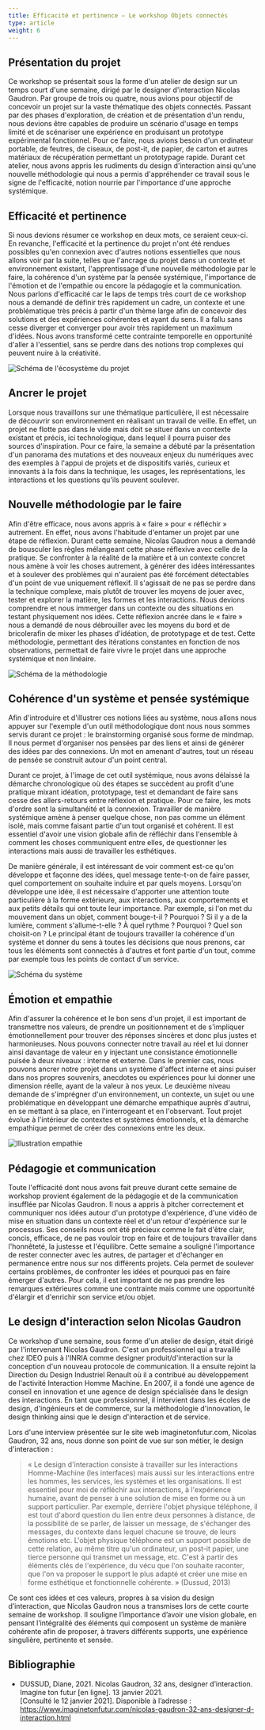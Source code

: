 ```yaml
---
title: Efficacité et pertinence – Le workshop Objets connectés
type: article
weight: 6
---
```


## Présentation du projet

Ce workshop se présentait sous la forme d'un atelier de design sur un temps court d'une semaine, dirigé par le designer d'interaction Nicolas Gaudron. Par groupe de trois ou quatre, nous avions pour objectif de concevoir un projet sur la vaste thématique des objets connectés. Passant par des phases d'exploration, de création et de présentation d'un rendu, nous devions être capables de produire un scénario d'usage en temps limité et de scénariser une expérience en produisant un prototype expérimental fonctionnel. Pour ce faire, nous avions besoin d'un ordinateur portable, de feutres, de ciseaux, de post-it, de papier, de carton et autres matériaux de récupération permettant un prototypage rapide. Durant cet atelier, nous avons appris les rudiments du design d'interaction ainsi qu'une nouvelle méthodologie qui nous a permis d'appréhender ce travail sous le signe de l'efficacité, notion nourrie par l'importance d'une approche systémique.

## Efficacité et pertinence

Si nous devions résumer ce workshop en deux mots, ce seraient ceux-ci. En revanche, l'efficacité et la pertinence du projet n'ont été rendues possibles qu'en connexion avec d'autres notions essentielles que nous allons voir par la suite, telles que l'ancrage du projet dans un contexte et environnement existant, l'apprentissage d'une nouvelle méthodologie par le faire, la cohérence d'un système par la pensée systémique, l'importance de l'émotion et de l'empathie ou encore la pédagogie et la communication. Nous parlons d'efficacité car le laps de temps très court de ce workshop nous a demandé de définir très rapidement un cadre, un contexte et une problématique très précis à partir d'un thème large afin de concevoir des solutions et des expériences cohérentes et ayant du sens. Il a fallu sans cesse diverger et converger pour avoir très rapidement un maximum d'idées. Nous avons transformé cette contrainte temporelle en opportunité d'aller à l'essentiel, sans se perdre dans des notions trop complexes qui peuvent nuire à la créativité.

![Schéma de l'écosystème du projet]()

## Ancrer le projet

Lorsque nous travaillons sur une thématique particulière, il est nécessaire de découvrir son environnement en réalisant un travail de veille. En effet, un projet ne flotte pas dans le vide mais doit se situer dans un contexte existant et précis, ici technologique, dans lequel il pourra puiser des sources d'inspiration. Pour ce faire, la semaine a débuté par la présentation d'un panorama des mutations et des nouveaux enjeux du numériques avec des exemples à l'appui de projets et de dispositifs variés, curieux et innovants à la fois dans la technique, les usages, les représentations, les interactions et les questions qu'ils peuvent soulever.

## Nouvelle méthodologie par le faire

Afin d'être efficace, nous avons appris à « faire » pour « réfléchir » autrement. En effet, nous avons l'habitude d'entamer un projet par une étape de réflexion. Durant cette semaine, Nicolas Gaudron nous a demandé de bousculer les règles mélangeant cette phase réflexive avec celle de la pratique. Se confronter à la réalité de la matière et à un contexte concret nous amène à voir les choses autrement, à générer des idées intéressantes et à soulever des problèmes qui n'auraient pas été forcément détectables d'un point de vue uniquement réflexif. Il s'agissait de ne pas se perdre dans la technique complexe, mais plutôt de trouver les moyens de jouer avec, tester et explorer la matière, les formes et les interactions. Nous devions comprendre et nous immerger dans un contexte ou des situations en testant physiquement nos idées. Cette réflexion ancrée dans le « faire » nous a demandé de nous débrouiller avec les moyens du bord et de bricolerafin de mixer les phases d'idéation, de prototypage et de test. Cette méthodologie, permettant des itérations constantes en fonction de nos observations, permettait de faire vivre le projet dans une approche systémique et non linéaire.

![Schéma de la méthodologie]()

## Cohérence d'un système et pensée systémique

<!-- Paragraphe trop long. À diviser en plusieurs paragraphes (2 ou plus) pour améliorer la lisibilité -->
Afin d'introduire et d'illustrer ces notions liées au système, nous allons nous appuyer sur l'exemple d'un outil méthodologique dont nous nous sommes servis durant ce projet : le brainstorming organisé sous forme de mindmap. Il nous permet d'organiser nos pensées par des liens et ainsi de générer des idées par des connexions. Un mot en amenant d'autres, tout un réseau de pensée se construit autour d'un point central. 

Durant ce projet, à l'image de cet outil systémique, nous avons délaissé la démarche chronologique où des étapes se succèdent au profit d'une pratique mixant idéation, prototypage, test et demandant de faire sans cesse des allers-retours entre réflexion et pratique. Pour ce faire, les mots d'ordre sont la simultanéité et la connexion. Travailler de manière systémique amène à penser quelque chose, non pas comme un élément isolé, mais comme faisant partie d'un tout organisé et cohérent. Il est essentiel d'avoir une vision globale afin de réfléchir dans l'ensemble à comment les choses communiquent entre elles, de questionner les interactions mais aussi de travailler les esthétiques. 

De manière générale, il est intéressant de voir comment est-ce qu'on développe et façonne des idées, quel message tente-t-on de faire passer, quel comportement on souhaite induire et par quels moyens. Lorsqu'on développe une idée, il est nécessaire d'apporter une attention toute particulière à la forme extérieure, aux interactions, aux comportements et aux petits détails qui ont toute leur importance. Par exemple, si l'on met du mouvement dans un objet, comment bouge-t-il ? Pourquoi ? Si il y a de la lumière, comment s'allume-t-elle ? À quel rythme ? Pourquoi ? Quel son choisit-on ? Le principal étant de toujours travailler la cohérence d'un système et donner du sens à toutes les décisions que nous prenons, car tous les éléments sont connectés à d'autres et font partie d'un tout, comme par exemple tous les points de contact d'un service.

![Schéma du système]()

## Émotion et empathie

Afin d'assurer la cohérence et le bon sens d'un projet, il est important de transmettre nos valeurs, de prendre un positionnement et de s'impliquer émotionnellement pour trouver des réponses sincères et donc plus justes et harmonieuses. Nous pouvons connecter notre travail au réel et lui donner ainsi davantage de valeur en y injectant une consistance émotionnelle puisée à deux niveaux : interne et externe. Dans le premier cas, nous pouvons ancrer notre projet dans un système d'affect interne et ainsi puiser dans nos propres souvenirs, anecdotes ou expériences pour lui donner une dimension réelle, ayant de la valeur à nos yeux. Le deuxième niveau demande de s'imprégner d'un environnement, un contexte, un sujet ou une problématique en développant une démarche empathique auprès d'autrui, en se mettant à sa place, en l'interrogeant et en l'observant. Tout projet évolue à l'intérieur de contextes et systèmes émotionnels, et la démarche empathique permet de créer des connexions entre les deux.

![Illustration empathie]()

## Pédagogie et communication

Toute l'efficacité dont nous avons fait preuve durant cette semaine de workshop provient également de la pédagogie et de la communication insufflée par Nicolas Gaudron. Il nous a appris à pitcher correctement et communiquer nos idées autour d'un prototype d'expérience, d'une vidéo de mise en situation dans un contexte réel et d'un retour d'expérience sur le processus. Ses conseils nous ont été précieux comme le fait d'être clair, concis, efficace, de ne pas vouloir trop en faire et de toujours travailler dans l'honnêteté, la justesse et l'équilibre. Cette semaine a souligné l'importance de rester connecter avec les autres, de partager et d'échanger en permanence entre nous sur nos différents projets. Cela permet de soulever certains problèmes, de confronter les idées et pourquoi pas en faire émerger d'autres. Pour cela, il est important de ne pas prendre les remarques extérieures comme une contrainte mais comme une opportunité d'élargir et d'enrichir son service et/ou objet.

## Le design d'interaction selon Nicolas Gaudron

Ce workshop d'une semaine, sous forme d'un atelier de design, était dirigé par l'intervenant Nicolas Gaudron. C'est un professionnel qui a travaillé chez IDEO puis à l'INRIA comme designer produit/d'interaction sur la conception d'un nouveau protocole de communication. Il a ensuite rejoint la Direction du Design Industriel Renault où il a contribué au développement de l'activité Interaction Homme Machine. En 2007, il a fondé une agence de conseil en innovation et une agence de design spécialisée dans le design des interactions. En tant que professionnel, il intervient dans les écoles de design, d'ingénieurs et de commerce, sur la méthodologie d'innovation, le design thinking ainsi que le design d'interaction et de service.

Lors d'une interview présentée sur le site web imaginetonfutur.com, Nicolas Gaudron, 32 ans, nous donne son point de vue sur son métier, le design d'interaction :

> « Le design d'interaction consiste à travailler sur les interactions Homme-Machine (les interfaces) mais aussi sur les interactions entre les hommes, les services, les systèmes et les organisations. Il est essentiel pour moi de réfléchir aux interactions, à l'expérience humaine, avant de penser à une solution de mise en forme ou à un support particulier. Par exemple, derrière l'objet physique téléphone, il est tout d'abord question du lien entre deux personnes à distance, de la possibilité de se parler, de laisser un message, de s'échanger des messages, du contexte dans lequel chacune se trouve, de leurs émotions etc. L'objet physique téléphone est un support possible de cette relation, au même titre qu'un ordinateur, un post-it papier, une tierce personne qui transmet un message, etc. C'est à partir des éléments clés de l'expérience, du vécu que l'on souhaite raconter, que l'on va proposer le support le plus adapté et créer une mise en forme esthétique et fonctionnelle cohérente. » (Dussud, 2013)

Ce sont ces idées et ces valeurs, propres à sa vision du design d’interaction, que Nicolas Gaudron nous a transmises lors de cette courte semaine de workshop. Il souligne l’importance d’avoir une vision globale, en pensant l’intégralité des éléments qui composent un système de manière cohérente afin de proposer, à travers différents supports, une expérience singulière, pertinente et sensée.

## Bibliographie

- DUSSUD, Diane, 2021. Nicolas Gaudron, 32 ans, designer d’interaction. Imagine ton futur [en ligne]. 13 janvier 2021. [Consulté le 12 janvier 2021]. Disponible à l’adresse : https://www.imaginetonfutur.com/nicolas-gaudron-32-ans-designer-d-interaction.html
